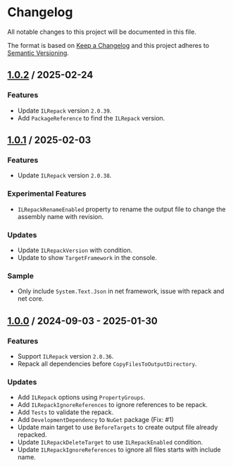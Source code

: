 # Changelog
All notable changes to this project will be documented in this file.

The format is based on [Keep a Changelog](http://keepachangelog.com/en/1.0.0/)
and this project adheres to [Semantic Versioning](http://semver.org/spec/v2.0.0.html).

## [1.0.2] / 2025-02-24
### Features
- Update `ILRepack` version `2.0.39`.
- Add `PackageReference` to find the `ILRepack` version.

## [1.0.1] / 2025-02-03
### Features
- Update `ILRepack` version `2.0.38`.
### Experimental Features
- `ILRepackRenameEnabled` property to rename the output file to change the assembly name with revision.
### Updates
- Update `ILRepackVersion` with condition.
- Update to show `TargetFramework` in the console.
### Sample
- Only include `System.Text.Json` in net framework, issue with repack and net core.

## [1.0.0] / 2024-09-03 - 2025-01-30
### Features
- Support `ILRepack` version `2.0.36`.
- Repack all dependencies before `CopyFilesToOutputDirectory`.
### Updates
- Add `ILRepack` options using `PropertyGroups`.
- Add `ILRepackIgnoreReferences` to ignore references to be repack.
- Add `Tests` to validate the repack.
- Add `DevelopmentDependency` to `NuGet` package (Fix: #1)
- Update main target to use `BeforeTargets` to create output file already repacked.
- Update `ILRepackDeleteTarget` to use `ILRepackEnabled` condition.
- Update `ILRepackIgnoreReferences` to ignore all files starts with include name.

[vNext]: ../../compare/1.0.0...HEAD
[1.0.2]: ../../compare/1.0.1...1.0.2
[1.0.1]: ../../compare/1.0.0...1.0.1
[1.0.0]: ../../compare/1.0.0